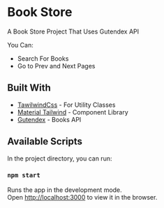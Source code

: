 # Book Store

A Book Store Project That Uses Gutendex API

You Can:

- Search For Books
- Go to Prev and Next Pages

## Built With

- [TawilwindCss](http://www.dropwizard.io/1.0.2/docs/) - For Utility Classes
- [Material Tailwind](https://www.material-tailwind.com/) - Component Library
- [Gutendex](http://gutendex.com/) - Books API

## Available Scripts

In the project directory, you can run:

### `npm start`

Runs the app in the development mode.\
Open [http://localhost:3000](http://localhost:3000) to view it in the browser.
